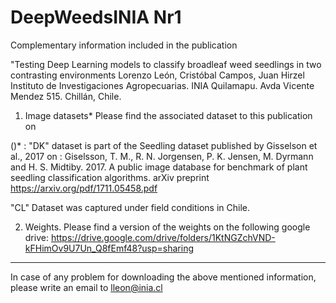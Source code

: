 # DeepWeedsINIA Nr1 
Complementary information included in the publication 

"Testing Deep Learning models to classify broadleaf weed seedlings in two contrasting environments
Lorenzo León, Cristóbal Campos, Juan Hirzel 
Instituto de Investigaciones Agropecuarias. INIA Quilamapu. Avda Vicente Mendez 515. Chillán, Chile.


1) Image datasets*
Please find the associated dataset to this publication on 

()* : "DK" dataset is part of the Seedling dataset published by Gisselson et al., 2017
on :	Giselsson, T. M., R. N. Jorgensen, P. K. Jensen, M. Dyrmann and H. S. Midtiby. 2017. A public image database for benchmark of plant seedling classification algorithms. arXiv preprint https://arxiv.org/pdf/1711.05458.pdf 

"CL" Dataset was captured under field conditions in Chile. 

2) Weights.
Please find a version of the weights on the following google drive:
https://drive.google.com/drive/folders/1KtNGZchVND-kFHimOv9U7Un_Q8fEmf48?usp=sharing


---------------------------------------------------------------------------------------------
In case of any problem for downloading the above mentioned information, please write an email to
lleon@inia.cl
